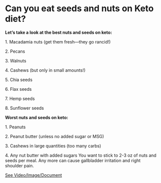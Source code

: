 # Can you eat seeds and nuts on Keto diet?

**Let’s take a look at the best nuts and seeds on keto:**

1\. Macadamia nuts (get them fresh—they go rancid!)

2\. Pecans

3\. Walnuts

4\. Cashews (but only in small amounts!)

5\. Chia seeds

6\. Flax seeds

7\. Hemp seeds

8\. Sunflower seeds

**Worst nuts and seeds on keto:**

1\. Peanuts

2\. Peanut butter (unless no added sugar or MSG)

3\. Cashews in large quantities (too many carbs)

4\. Any nut butter with added sugars You want to stick to 2-3 oz of nuts and seeds per meal. Any more can cause gallbladder irritation and right shoulder pain.

 [See Video/Image/Document](https://hls-player.drberg.com/asset?path=migrated-assets/seeds-and-nuts-on-keto-diet-drberg-on-ketogenic-diet-nuts-seeds)